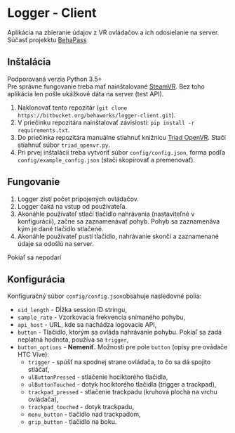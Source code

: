 # Logger - Client
Aplikácia na zbieranie údajov z VR ovládačov a ich odosielanie na server. Súčasť projekktu [BehaPass](http://labss2.fiit.stuba.sk/TeamProject/2019/team12/)

## Inštalácia
Podporovaná verzia Python 3.5+  
Pre správne fungovanie treba mať nainštalované [SteamVR](https://store.steampowered.com/app/250820/SteamVR/). Bez toho aplikácia len pošle ukážkové dáta na server (test API).  
1. Naklonovať tento repozitár (`git clone https://bitbucket.org/behaworks/logger-client.git`).  
2. V priečinku repozitára nainštalovať závislosti: `pip install -r requirements.txt`.  
3. Do priečinka repozitára manuálne stiahnuť knižnicu [Triad OpenVR](https://github.com/TriadSemi/triad_openvr). Stačí stiahnuť súbor `triad_openvr.py`.  
4. Pri prvej inštalácii treba vytvoriť súbor `config/config.json`, forma podľa `config/example_config.json` (stačí skopírovať a premenovať).

## Fungovanie
1. Logger zistí počet pripojených ovládačov.  
2. Logger čaká na vstup od používateľa.
3. Akonáhle používateľ stlačí tlačidlo nahrávania (nastaviteľné v konfigurácii), začne sa zaznamenávať pohyb. Pohyb sa zaznamenáva kým je dané tlačidlo stlačené.
4. Akonáhle používateľ pustí tlačidlo, nahrávanie skončí a zaznamenané údaje sa odošlú na server.  

Pokiaľ sa nepodarí 

## Konfigurácia  
Konfiguračný súbor `config/config.json`obsahuje nasledovné polia:  
- `sid_length` - Dĺžka session ID stringu,  
- `sample_rate` - Vzorkovacia frekvencia snímaného pohybu,  
- `api_host` - URL, kde sa nachádza logovacie API,  
- `button` - Tlačidlo, ktorým sa ovláda nahrávanie pohybu. Pokiaľ sa zadá neplatná hodnota, používa sa `trigger`,  
- `button_options` - **Nemeniť.** Možnosti pre pole `button` (opisy pre ovádače HTC Vive):  
    - `trigger` - spúšť na spodnej strane ovládača, to čo sa dá spojito stláčať,
    - `ulButtonPressed` - stlačenie hociktorého tlačidla,  
    - `ulButtonTouched` - dotyk hociktorého tlačidla (trigger a trackpad),  
    - `trackpad_pressed` - stlačenie trackpadu (kruhová plocha na vrchu ovládača),  
    - `trackpad_touched` - dotyk trackpadu,   
    - `menu_button` - tlačidlo nad trackpadom,  
    - `grip_button` - tlačidlo na boku.